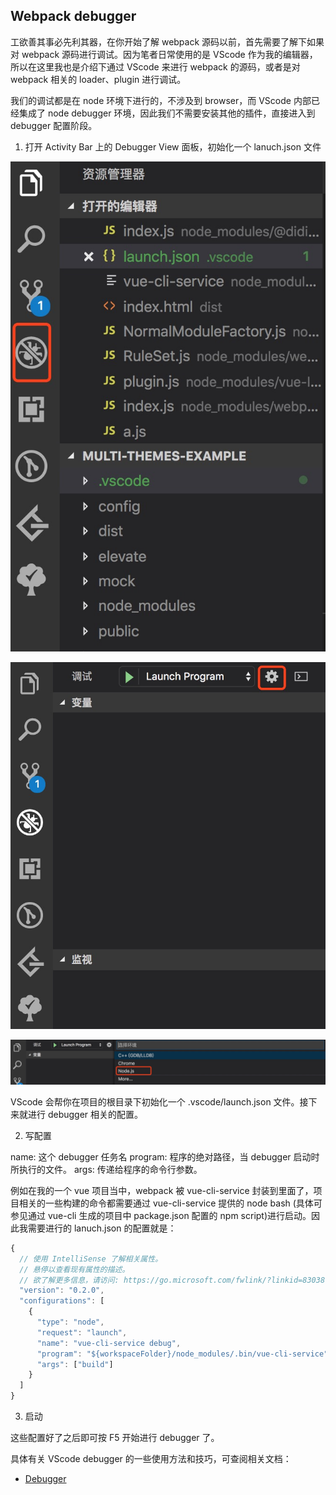 ## Webpack debugger

工欲善其事必先利其器，在你开始了解 webpack 源码以前，首先需要了解下如果对 webpack 源码进行调试。因为笔者日常使用的是 VScode 作为我的编辑器，所以在这里我也是介绍下通过 VScode 来进行 webpack 的源码，或者是对 webpack 相关的 loader、plugin 进行调试。

我们的调试都是在 node 环境下进行的，不涉及到 browser，而 VScode 内部已经集成了 node debugger 环境，因此我们不需要安装其他的插件，直接进入到 debugger 配置阶段。

1. 打开 Activity Bar 上的 Debugger View 面板，初始化一个 lanuch.json 文件

![webpack-debug-1](../images/webpack/webpack-debug-1.jpeg)

![webpack-debug-2](../images/webpack/webpack-debug-2.jpeg)

![webpack-debug-3](../images/webpack/webpack-debug-3.jpeg)

VScode 会帮你在项目的根目录下初始化一个 .vscode/launch.json 文件。接下来就进行 debugger 相关的配置。

2. 写配置

name: 这个 debugger 任务名
program: 程序的绝对路径，当 debugger 启动时所执行的文件。
args: 传递给程序的命令行参数。

例如在我的一个 vue 项目当中，webpack 被 vue-cli-service 封装到里面了，项目相关的一些构建的命令都需要通过 vue-cli-service 提供的 node bash (具体可参见通过 vue-cli 生成的项目中 package.json 配置的 npm script)进行启动。因此我需要进行的 lanuch.json 的配置就是：

```javascript
{
  // 使用 IntelliSense 了解相关属性。
  // 悬停以查看现有属性的描述。
  // 欲了解更多信息，请访问: https://go.microsoft.com/fwlink/?linkid=830387
  "version": "0.2.0",
  "configurations": [
    {
      "type": "node",
      "request": "launch",
      "name": "vue-cli-service debug",
      "program": "${workspaceFolder}/node_modules/.bin/vue-cli-service",
      "args": ["build"]
    }
  ]
}
```

3. 启动

这些配置好了之后即可按 F5 开始进行 debugger 了。

具体有关 VScode debugger 的一些使用方法和技巧，可查阅相关文档：

* [Debugger](https://code.visualstudio.com/docs/editor/debugging)